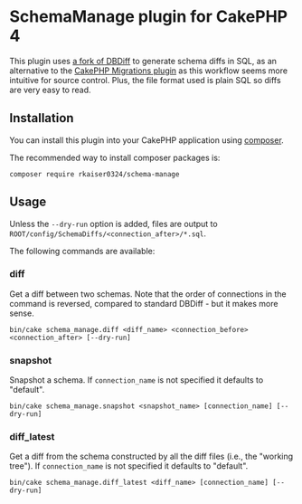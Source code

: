 # SchemaManage plugin for CakePHP 4

This plugin uses [a fork of DBDiff](https://github.com/rkaiser0324/DBDiff) to generate schema diffs in SQL, as an alternative to the [CakePHP Migrations plugin](https://book.cakephp.org/migrations/3/en/index.html) as this workflow seems more intuitive for source control.  Plus, the file format used is plain SQL so diffs are very easy to read.

## Installation

You can install this plugin into your CakePHP application using [composer](https://getcomposer.org).

The recommended way to install composer packages is:

```
composer require rkaiser0324/schema-manage
```

## Usage

Unless the `--dry-run` option is added, files are output to `ROOT/config/SchemaDiffs/<connection_after>/*.sql`.

The following commands are available:

### diff
Get a diff between two schemas.  Note that the order of connections in the command is reversed, compared to standard DBDiff - but it makes more sense.

`bin/cake schema_manage.diff <diff_name> <connection_before> <connection_after> [--dry-run]`

### snapshot
Snapshot a schema.  If `connection_name` is not specified it defaults to "default".

`bin/cake schema_manage.snapshot <snapshot_name> [connection_name] [--dry-run]`

### diff_latest
Get a diff from the schema constructed by all the diff files (i.e., the "working tree"). If `connection_name` is not specified it defaults to "default".

`bin/cake schema_manage.diff_latest <diff_name> [connection_name] [--dry-run]`

